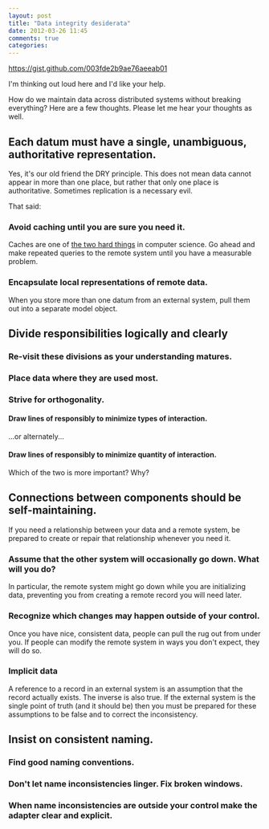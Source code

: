 ```yaml
---
layout: post
title: "Data integrity desiderata"
date: 2012-03-26 11:45
comments: true
categories:
---
```


https://gist.github.com/003fde2b9ae76aeeab01

I'm thinking out loud here and I'd like your help.

How do we maintain data across distributed systems without breaking
everything? Here are a few thoughts. Please let me hear your thoughts as well.

## Each datum must have a single, unambiguous, authoritative representation.

Yes, it's our old friend the DRY principle. This does not mean data cannot
appear in more than one place, but rather that only one place is
authoritative. Sometimes replication is a necessary evil.

That said:

### Avoid caching until you are sure you need it.

Caches are one of [the two hard things](http://martinfowler.com/bliki/TwoHardThings.html)
in computer science.  Go ahead and make repeated queries to the remote system
until you have a measurable problem.

### Encapsulate local representations of remote data.

When you store more than one datum from an external system, pull them out into
a separate model object.

## Divide responsibilities logically and clearly

### Re-visit these divisions as your understanding matures.
### Place data where they are used most.
### Strive for orthogonality.

#### Draw lines of responsibly to minimize types of interaction.

...or alternately...

#### Draw lines of responsibly to minimize quantity of interaction.

Which of the two is more important?  Why?

## Connections between components should be self-maintaining.

If you need a relationship between your data and a remote system, be prepared
to create or repair that relationship whenever you need it.

### Assume that the other system will occasionally go down.  What will you do?

In particular, the remote system might go down while you are initializing
data, preventing you from creating a remote record you will need later.

### Recognize which changes may happen outside of your control.

Once you have nice, consistent data, people can pull the rug out from under
you. If people can modify the remote system in ways you don't expect, they
will do so.

### Implicit data

A reference to a record in an external system is an assumption that the record
actually exists. The inverse is also true. If the external system is the
single point of truth (and it should be) then you must be prepared for these
assumptions to be false and to correct the inconsistency.

## Insist on consistent naming.

### Find good naming conventions.
### Don't let name inconsistencies linger.  Fix broken windows.
### When name inconsistencies are outside your control make the adapter clear and explicit.






